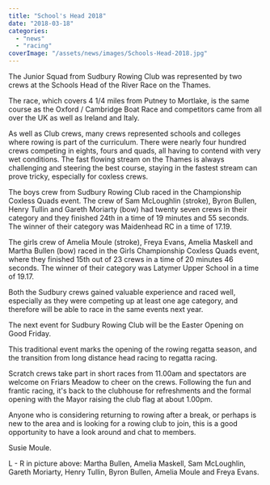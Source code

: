 ```yaml
---
title: "School's Head 2018"
date: "2018-03-18"
categories: 
  - "news"
  - "racing"
coverImage: "/assets/news/images/Schools-Head-2018.jpg"
---
```


The Junior Squad from Sudbury Rowing Club was represented by two crews at the Schools Head of the River Race on the Thames.

The race, which covers 4 1/4 miles from Putney to Mortlake, is the same course as the Oxford / Cambridge Boat Race and competitors came from all over the UK as well as Ireland and Italy.

As well as Club crews, many crews represented schools and colleges where rowing is part of the curriculum. There were nearly four hundred crews competing in eights, fours and quads, all having to contend with very wet conditions. The fast flowing stream on the Thames is always challenging and steering the best course, staying in the fastest stream can prove tricky, especially for coxless crews.

The boys crew from Sudbury Rowing Club raced in the Championship Coxless Quads event. The crew of Sam McLoughlin (stroke), Byron Bullen, Henry Tullin and Gareth Moriarty (bow) had twenty seven crews in their category and they finished 24th in a time of 19 minutes and 55 seconds. The winner of their category was Maidenhead RC in a time of 17.19.

The girls crew of Amelia Moule (stroke), Freya Evans, Amelia Maskell and Martha Bullen (bow) raced in the Girls Championship Coxless Quads event, where they finished 15th out of 23 crews in a time of 20 minutes 46 seconds. The winner of their category was Latymer Upper School in a time of 19.17.

Both the Sudbury crews gained valuable experience and raced well, especially as they were competing up at least one age category, and therefore will be able to race in the same events next year.

The next event for Sudbury Rowing Club will be the Easter Opening on Good Friday.

This traditional event marks the opening of the rowing regatta season, and the transition from long distance head racing to regatta racing.

Scratch crews take part in short races from 11.00am and spectators are welcome on Friars Meadow to cheer on the crews. Following the fun and frantic racing, it's back to the clubhouse for refreshments and the formal opening with the Mayor raising the club flag at about 1.00pm.

Anyone who is considering returning to rowing after a break, or perhaps is new to the area and is looking for a rowing club to join, this is a good opportunity to have a look around and chat to members.

Susie Moule.

L - R in picture above: Martha Bullen, Amelia Maskell, Sam McLoughlin, Gareth Moriarty, Henry Tullin, Byron Bullen, Amelia Moule and Freya Evans.
